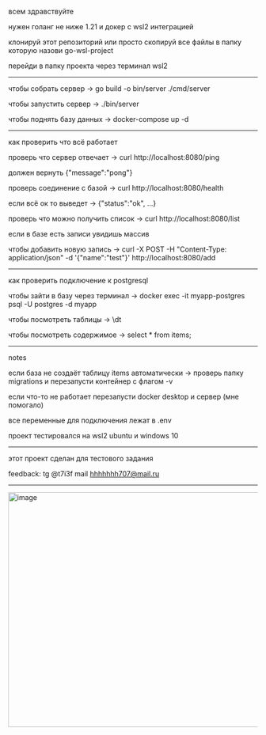 всем здравствуйте

нужен голанг не ниже 1.21 и докер с wsl2 интеграцией

клонируй этот репозиторий или просто скопируй все файлы в папку которую назови go-wsl-project

перейди в папку проекта через терминал wsl2

-----

чтобы собрать сервер -> go build -o bin/server ./cmd/server 

чтобы запустить сервер -> ./bin/server

чтобы поднять базу данных -> docker-compose up -d

-----

как проверить что всё работает

проверь что сервер отвечает -> curl http://localhost:8080/ping

должен вернуть {"message":"pong"}

проверь соединение с базой -> curl http://localhost:8080/health

если всё ок то выведет -> {"status":"ok", ...}

проверь что можно получить список -> curl http://localhost:8080/list

если в базе есть записи увидишь массив

чтобы добавить новую запись -> curl -X POST -H "Content-Type: application/json" -d '{"name":"test"}' http://localhost:8080/add

-----

как проверить подключение к postgresql

чтобы зайти в базу через терминал -> docker exec -it myapp-postgres psql -U postgres -d myapp

чтобы посмотреть таблицы -> \dt

чтобы посмотреть содержимое -> select * from items;

-----

notes 

если база не создаёт таблицу items автоматически -> проверь папку migrations и перезапусти контейнер с флагом -v

если что-то не работает перезапусти docker desktop и сервер (мне помогало)

все переменные для подключения лежат в .env

проект тестировался на wsl2 ubuntu и windows 10

-----

этот проект сделан для тестового задания

feedback: 
tg @t7i3f 
mail hhhhhhh707@mail.ru

-----

<img width="1680" height="475" alt="image" src="https://github.com/user-attachments/assets/9db63a54-1717-46d2-8242-19e2f8bba98b" />
